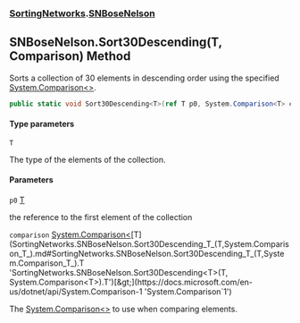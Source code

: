 ### [SortingNetworks](SortingNetworks.md 'SortingNetworks').[SNBoseNelson](SortingNetworks.SNBoseNelson.md 'SortingNetworks.SNBoseNelson')

## SNBoseNelson.Sort30Descending<T>(T, Comparison<T>) Method

Sorts a collection of 30 elements in descending order using the specified [System.Comparison&lt;&gt;](https://docs.microsoft.com/en-us/dotnet/api/System.Comparison-1 'System.Comparison`1').

```csharp
public static void Sort30Descending<T>(ref T p0, System.Comparison<T> comparison);
```
#### Type parameters

<a name='SortingNetworks.SNBoseNelson.Sort30Descending_T_(T,System.Comparison_T_).T'></a>

`T`

The type of the elements of the collection.
#### Parameters

<a name='SortingNetworks.SNBoseNelson.Sort30Descending_T_(T,System.Comparison_T_).p0'></a>

`p0` [T](SortingNetworks.SNBoseNelson.Sort30Descending_T_(T,System.Comparison_T_).md#SortingNetworks.SNBoseNelson.Sort30Descending_T_(T,System.Comparison_T_).T 'SortingNetworks.SNBoseNelson.Sort30Descending<T>(T, System.Comparison<T>).T')

the reference to the first element of the collection

<a name='SortingNetworks.SNBoseNelson.Sort30Descending_T_(T,System.Comparison_T_).comparison'></a>

`comparison` [System.Comparison&lt;](https://docs.microsoft.com/en-us/dotnet/api/System.Comparison-1 'System.Comparison`1')[T](SortingNetworks.SNBoseNelson.Sort30Descending_T_(T,System.Comparison_T_).md#SortingNetworks.SNBoseNelson.Sort30Descending_T_(T,System.Comparison_T_).T 'SortingNetworks.SNBoseNelson.Sort30Descending<T>(T, System.Comparison<T>).T')[&gt;](https://docs.microsoft.com/en-us/dotnet/api/System.Comparison-1 'System.Comparison`1')

The [System.Comparison&lt;&gt;](https://docs.microsoft.com/en-us/dotnet/api/System.Comparison-1 'System.Comparison`1') to use when comparing elements.